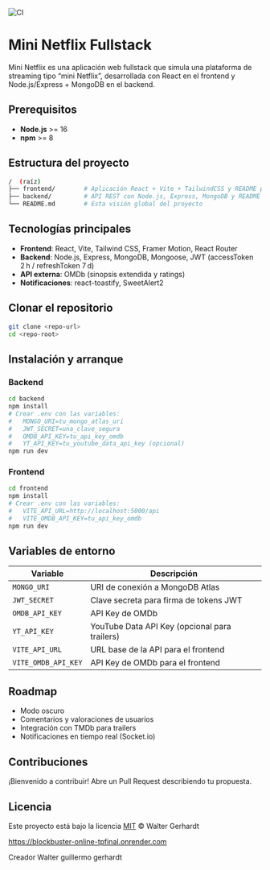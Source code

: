 ![CI](https://github.com/wgg76/TpFinal/actions/workflows/ci.yml/badge.svg)


# Mini Netflix Fullstack

Mini Netflix es una aplicación web fullstack que simula una plataforma de streaming tipo “mini Netflix”, desarrollada con React en el frontend y Node.js/Express + MongoDB en el backend.

## Prerequisitos

* **Node.js** >= 16
* **npm** >= 8

## Estructura del proyecto

```bash
/  (raíz)
├── frontend/        # Aplicación React + Vite + TailwindCSS y README propio
├── backend/         # API REST con Node.js, Express, MongoDB y README propio
└── README.md        # Esta visión global del proyecto
```

## Tecnologías principales

* **Frontend**: React, Vite, Tailwind CSS, Framer Motion, React Router
* **Backend**: Node.js, Express, MongoDB, Mongoose, JWT (accessToken 2 h / refreshToken 7 d)
* **API externa**: OMDb (sinopsis extendida y ratings)
* **Notificaciones**: react-toastify, SweetAlert2

## Clonar el repositorio

```bash
git clone <repo-url>
cd <repo-root>
```

## Instalación y arranque

### Backend

```bash
cd backend
npm install
# Crear .env con las variables:
#   MONGO_URI=tu_mongo_atlas_uri
#   JWT_SECRET=una_clave_segura
#   OMDB_API_KEY=tu_api_key_omdb
#   YT_API_KEY=tu_youtube_data_api_key (opcional)
npm run dev
```

### Frontend

```bash
cd frontend
npm install
# Crear .env con las variables:
#   VITE_API_URL=http://localhost:5000/api
#   VITE_OMDB_API_KEY=tu_api_key_omdb
npm run dev
```

## Variables de entorno

| Variable            | Descripción                                   |
| ------------------- | --------------------------------------------- |
| `MONGO_URI`         | URI de conexión a MongoDB Atlas               |
| `JWT_SECRET`        | Clave secreta para firma de tokens JWT        |
| `OMDB_API_KEY`      | API Key de OMDb                               |
| `YT_API_KEY`        | YouTube Data API Key (opcional para trailers) |
| `VITE_API_URL`      | URL base de la API para el frontend           |
| `VITE_OMDB_API_KEY` | API Key de OMDb para el frontend              |

## Roadmap

* Modo oscuro
* Comentarios y valoraciones de usuarios
* Integración con TMDb para trailers
* Notificaciones en tiempo real (Socket.io)

## Contribuciones

¡Bienvenido a contribuir! Abre un Pull Request describiendo tu propuesta.

## Licencia

Este proyecto está bajo la licencia [MIT](LICENSE) © Walter Gerhardt

https://blockbuster-online-tpfinal.onrender.com

Creador Walter guillermo gerhardt
